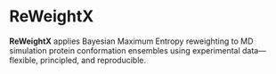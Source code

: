 # ReWeightX

**ReWeightX** applies Bayesian Maximum Entropy reweighting to MD simulation protein conformation ensembles using experimental data—flexible, principled, and reproducible.
